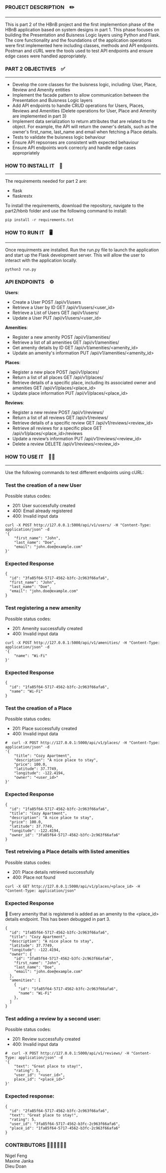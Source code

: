 ### PROJECT DESCRIPTION &ensp; ✏️
<hr>
This is part 2 of the HBnB project and the first implemention phase of the HBnB application based on system designs in part 1.
This phase focuses on building the Presentation and Buisness Logic layers using Python and Flask. The core functionality and the foundations of the application operations were first implemented here including classes, methods and API endpoints. Postman and cURL were the tools used to test API endpoints and ensure edge cases were handled appropriately.

### PART 2 OBJECTIVES &ensp; ✅
<hr>

* Develop the core classes for the buisness logic, including: User, Place, Review and Amenity entities
* Implement the facade pattern to allow communication between the Presentation and Buisness Logic layers
* Add API endpoints to handle CRUD operations for Users, Places, Reviews and Amenities (Delete operations for User, Place and Amenity are implemented in part 3)
* Implement data serialization to return attributes that are related to the object. For example, the API will return the owner's details, such as the owner's first_name, last_name and email when fetching a Place details.
* Tests to validate the buisness logic behaviour
* Ensure API repsonses are consistent with expected behaviour
* Ensure API endpoints work correcrly and handle edge cases appropriately

### HOW TO INSTALL IT &ensp; 🔧
<hr>

The requirements needed for part 2 are:
* flask
* flaskrestx

To install the requirements, download the repository, navigate to the part2/hbnb folder and use the following command to install:
<br>

```
pip install -r requirements.txt
```

### HOW TO RUN IT &ensp; 🖥️
<hr>
Once requirments are installed. Run the run.py file to launch the application and start up the Flask development server.
This will allow the user to interact with the application locally.
<br>

```
python3 run.py
```
### API ENDPOINTS &ensp; ⚙️

__Users__:
* Create a User POST /api/v1/users
* Retrieve a User by ID GET /api/v1/users/<user_id>
* Retrieve a List of Users GET /api/v1/users/
* Update a User PUT /api/v1/users/<user_id>

__Amenities__:
* Register a new amenity POST /api/v1/amenities/
* Retrieve a list of all amenities GET /api/v1/amenities/
* Get amenity details by ID GET /api/v1/amenities/<amenity_id>
* Update an amenity's information PUT /api/v1/amenities/<amenity_id>

__Places__:
* Register a new place POST /api/v1/places/
* Return a list of all places GET /api/v1/places/
* Retrieve details of a specific place, including its associated owner and amenities GET /api/v1/places/<place_id>
* Update place information PUT /api/v1/places/<place_id>

__Reviews__:
* Register a new review POST /api/v1/reviews/
* Return a list of all reviews GET /api/v1/reviews/
* Retrieve details of a specific review GET /api/v1/reviews/<review_id>
* Retrieve all reviews for a specific place GET /api/v1/places/<place_id>/reviews
* Update a review’s information PUT /api/v1/reviews/<review_id>
* Delete a review DELETE /api/v1/reviews/<review_id>

### HOW TO USE IT &ensp; 🧑‍💻
<hr>
Use the following commands to test different endpoints using cURL:

### Test the creation of a new User
Possible status codes:
* 201: User successfully created
* 400: Email already registered
* 400: Invalid input data
```
curl -X POST http://127.0.0.1:5000/api/v1/users/ -H "Content-Type: application/json" -d
'{
    "first_name": "John",
    "last_name": "Doe",
    "email": "john.doe@example.com"
}'
```
### Expected Response
```
{
  "id": "3fa85f64-5717-4562-b3fc-2c963f66afa6",
  "first_name": "John",
  "last_name": "Doe",
  "email": "john.doe@example.com"
}
```
### Test registering a new amenity
Possible status codes:
* 201: Amenity successfully created
* 400: Invalid input data
  
```
curl -X POST http://127.0.0.1:5000/api/v1/amenities/ -H "Content-Type: application/json" -d
'{
    "name": "Wi-Fi"
}'
```
### Expected Response
```
{
  "id": "1fa85f64-5717-4562-b3fc-2c963f66afa6",
  "name": "Wi-Fi"
}
```
### Test the creation of a Place
Possible status codes:
* 201: Place successfully created
* 400: Invalid input data
```
#  curl -X POST http://127.0.0.1:5000/api/v1/places/ -H "Content-Type: application/json" -d
'{
    "title": "Cozy Apartment",
    "description": "A nice place to stay",
    "price": 100.0,
    "latitude": 37.7749,
    "longitude": -122.4194,
    "owner": "<user_id>"
}'
```

### Expected Response
```
{
  "id": "1fa85f64-5717-4562-b3fc-2c963f66afa6",
  "title": "Cozy Apartment",
  "description": "A nice place to stay",
  "price": 100.0,
  "latitude": 37.7749,
  "longitude": -122.4194,
  "owner_id": "3fa85f64-5717-4562-b3fc-2c963f66afa6"
}
```
### Test retreiving a Place details with listed amenities
Possible status codes:
* 201: Place details retrieved successfully
* 400: Place not found
```
curl -X GET http://127.0.0.1:5000/api/v1/places/<place_id> -H "Content-Type: application/json"
```

### Expected Response
🐛 Every amenity that is registered is added as an amenity to the <place_id> details endpoint. This has been debugged in part 3.
```
{
  "id": "1fa85f64-5717-4562-b3fc-2c963f66afa6",
  "title": "Cozy Apartment",
  "description": "A nice place to stay",
  "latitude": 37.7749,
  "longitude": -122.4194,
  "owner": {
    "id": "3fa85f64-5717-4562-b3fc-2c963f66afa6",
    "first_name": "John",
    "last_name": "Doe",
    "email": "john.doe@example.com"
  },
  "amenities": [
    {
      "id": "1fa85f64-5717-4562-b3fc-2c963f66afa6",
      "name": "Wi-Fi"
    },
  ]
}
```

### Test adding a review by a second user:
Possible status codes:
* 201: Review successfully created
* 400: Invalid input data
```
#  curl -X POST http://127.0.0.1:5000/api/v1/reviews/ -H "Content-Type: application/json" -d
'{
    "text": "Great place to stay!",
    "rating": 5,
    "user_id": "<user_id>",
    place_id": "<place_id>"
}'
```
### Expected response:
```
{
  "id": "2fa85f64-5717-4562-b3fc-2c963f66afa6",
  "text": "Great place to stay!",
  "rating": 5,
  "user_id": "3fa85f64-5717-4562-b3fc-2c963f66afa6",
  "place_id": "1fa85f64-5717-4562-b3fc-2c963f66afa6"
}
```

### CONTRIBUTORS 🧑‍💻👩‍💻🧑‍💻
Nigel Feng
<br>
Maxine Janka
<br>
Dieu Doan


